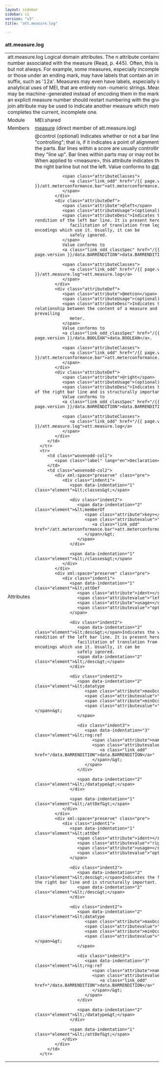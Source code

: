 ```yaml
---
layout: sidebar
sidebar: s1
version: "v3"
title: "att.measure.log"

---
```


<div class="classSpec att">
   <h3 id="att.measure.log">att.measure.log</h3>
   <table class="wovenodd">
      <tr>
         <td colspan="2" class="wovenodd-col2">
            <span class="label">att.measure.log</span> Logical domain attributes. The n attribute contains a name or number associated with
            the
            measure (Read, p. 445). Often, this is an integer, but not always. For example, some
            measures, especially incomplete measures or those under an ending mark, may have labels
            that
            contain an integer plus a suffix, such as '12a'. Measures may even have labels, especially
            in editorial or analytical uses of MEI, that are entirely non-numeric strings. Measure
            numbers may be machine-generated instead of encoding them in the markup. However,
            an
            explicit measure number should restart numbering with the given value. The join attribute
            may be used to indicate another measure which metrically completes the current, incomplete
            one.
         </td>
      </tr>
      <tr>
         <td class="wovenodd-col1">
            <span class="label" lang="en">Module</span>
         </td>
         <td class="wovenodd-col2">MEI.shared</td>
      </tr>
      <tr>
         <td class="wovenodd-col1">
            <span class="label" lang="en">Members</span>
         </td>
         <td class="wovenodd-col2">
            <div class="parent">
               <div>
                  <a class="link_odd_elementSpec" href="/{{ page.version }}/measure">measure</a> (direct member of att.measure.log)
               </div>
            </div>
         </td>
      </tr>
      <tr>
         <td class="wovenodd-col1">
            <span class="label" lang="en">Attributes</span>
         </td>
         <td class="wovenodd-col2">
            <div class="attributeDef">
               <span class="attribute">@control</span>
               <span class="attributeUsage">(optional)</span>
               <span class="attributeDesc">Indicates whether or not a bar line is "controlling"; that is, if it indicates a
                  point of alignment across all the parts. Bar lines within a score are usually
                  controlling; that is, they "line up". Bar lines within parts may or may not be
                  controlling. When applied to &lt;measure&gt;, this attribute indicates the nature of the
                  right barline but not the left.
               </span>
               Value conforms to 
               <a class="link_odd_classSpec" href="/{{ page.version }}/data.BOOLEAN">data.BOOLEAN</a>.
               
               <span class="attributeClasses">
                  <a class="link_odd" href="/{{ page.version }}/att.meterconformance.bar">att.meterconformance.bar</a>
               </span>
            </div>
            <div class="attributeDef">
               <span class="attribute">@left</span>
               <span class="attributeUsage">(optional)</span>
               <span class="attributeDesc">Indicates the visual rendition of the left bar line. It is present here only for
                  facilitation of translation from legacy encodings which use it. Usually, it can be
                  safely ignored.
               </span>
               Value conforms to 
               <a class="link_odd_classSpec" href="/{{ page.version }}/data.BARRENDITION">data.BARRENDITION</a>.
               
               <span class="attributeClasses">
                  <a class="link_odd" href="/{{ page.version }}/att.measure.log">att.measure.log</a>
               </span>
            </div>
            <div class="attributeDef">
               <span class="attribute">@metcon</span>
               <span class="attributeUsage">(optional)</span>
               <span class="attributeDesc">Indicates the relationship between the content of a measure and the prevailing
                  meter.
               </span>
               Value conforms to 
               <a class="link_odd_classSpec" href="/{{ page.version }}/data.BOOLEAN">data.BOOLEAN</a>.
               
               <span class="attributeClasses">
                  <a class="link_odd" href="/{{ page.version }}/att.meterconformance.bar">att.meterconformance.bar</a>
               </span>
            </div>
            <div class="attributeDef">
               <span class="attribute">@right</span>
               <span class="attributeUsage">(optional)</span>
               <span class="attributeDesc">Indicates the function of the right bar line and is structurally important.</span>
               Value conforms to 
               <a class="link_odd_classSpec" href="/{{ page.version }}/data.BARRENDITION">data.BARRENDITION</a>.
               
               <span class="attributeClasses">
                  <a class="link_odd" href="/{{ page.version }}/att.measure.log">att.measure.log</a>
               </span>
            </div>
         </td>
      </tr>
      <tr>
         <td class="wovenodd-col1">
            <span class="label" lang="en">Declaration</span>
         </td>
         <td class="wovenodd-col2">
            <div xml:space="preserve" class="pre">
               <div class="indent1">
                  <span data-indentation="1" class="element">&lt;classes&gt;</span>
                  
                  <div class="indent2">
                     <span data-indentation="2" class="element">&lt;memberOf 
                        <span class="attribute">key=</span>
                        <span class="attributevalue">"
                           <a class="link_odd" href="/att.meterconformance.bar">att.meterconformance.bar</a>"
                        </span>/&gt;
                     </span>
                  </div>
                  
                  <span data-indentation="1" class="element">&lt;/classes&gt;</span>
               </div>
            </div>
            <div xml:space="preserve" class="pre">
               <div class="indent1">
                  <span data-indentation="1" class="element">&lt;attDef 
                     <span class="attribute">ident=</span>
                     <span class="attributevalue">"left"</span> 
                     <span class="attribute">usage=</span>
                     <span class="attributevalue">"opt"</span>&gt;
                  </span>
                  
                  <div class="indent2">
                     <span data-indentation="2" class="element">&lt;desc&gt;</span>Indicates the visual rendition of the left bar line. It is present here only for
                     facilitation of translation from legacy encodings which use it. Usually, it can be
                     safely ignored.
                     <span data-indentation="2" class="element">&lt;/desc&gt;</span>
                  </div>
                  
                  <div class="indent2">
                     <span data-indentation="2" class="element">&lt;datatype 
                        <span class="attribute">maxOccurs=</span>
                        <span class="attributevalue">"1"</span> 
                        <span class="attribute">minOccurs=</span>
                        <span class="attributevalue">"1"</span>&gt;
                     </span>
                     
                     <div class="indent3">
                        <span data-indentation="3" class="element">&lt;rng:ref 
                           <span class="attribute">name=</span>
                           <span class="attributevalue">"
                              <a class="link_odd" href="/data.BARRENDITION">data.BARRENDITION</a>"
                           </span>/&gt;
                        </span>
                     </div>
                     
                     <span data-indentation="2" class="element">&lt;/datatype&gt;</span>
                  </div>
                  
                  <span data-indentation="1" class="element">&lt;/attDef&gt;</span>
               </div>
            </div>
            <div xml:space="preserve" class="pre">
               <div class="indent1">
                  <span data-indentation="1" class="element">&lt;attDef 
                     <span class="attribute">ident=</span>
                     <span class="attributevalue">"right"</span> 
                     <span class="attribute">usage=</span>
                     <span class="attributevalue">"opt"</span>&gt;
                  </span>
                  
                  <div class="indent2">
                     <span data-indentation="2" class="element">&lt;desc&gt;</span>Indicates the function of the right bar line and is structurally important.
                     <span data-indentation="2" class="element">&lt;/desc&gt;</span>
                  </div>
                  
                  <div class="indent2">
                     <span data-indentation="2" class="element">&lt;datatype 
                        <span class="attribute">maxOccurs=</span>
                        <span class="attributevalue">"1"</span> 
                        <span class="attribute">minOccurs=</span>
                        <span class="attributevalue">"1"</span>&gt;
                     </span>
                     
                     <div class="indent3">
                        <span data-indentation="3" class="element">&lt;rng:ref 
                           <span class="attribute">name=</span>
                           <span class="attributevalue">"
                              <a class="link_odd" href="/data.BARRENDITION">data.BARRENDITION</a>"
                           </span>/&gt;
                        </span>
                     </div>
                     
                     <span data-indentation="2" class="element">&lt;/datatype&gt;</span>
                  </div>
                  
                  <span data-indentation="1" class="element">&lt;/attDef&gt;</span>
               </div>
            </div>
         </td>
      </tr>
   </table>
</div>